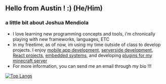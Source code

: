 ## Hello from Austin ! :) (He/Him)

### a little bit about Joshua Mendiola
- I love learning new programming concepts and tools, i'm chronically playing with new frameworks, languages, ETC
- In my freetime, as of now, im using my time outside of class to
  develop projects. I enjoy [mobile app development](https://github.com/JoshMendiola/Tlaloc), [serverside development](https://github.com/JoshMendiola/JoServer), [React projects](https://github.com/JoshMendiola/JoBlog), [embedded systems](https://github.com/JoshMendiola/PingPongPower), and developing [plugins for my minecraft server](https://github.com/JoshMendiola/BlockHunt)
- For more information, you can send me an email through my bio !!!

[![Top Langs](https://github-readme-stats.vercel.app/api/top-langs/?username=JoshMendiola&theme=nightowl)](https://github.com/anuraghazra/github-readme-stats)
